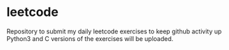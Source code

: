 # leetcode
Repository to submit my daily leetcode exercises to keep github activity up  
Python3 and C versions of the exercises will be uploaded.
